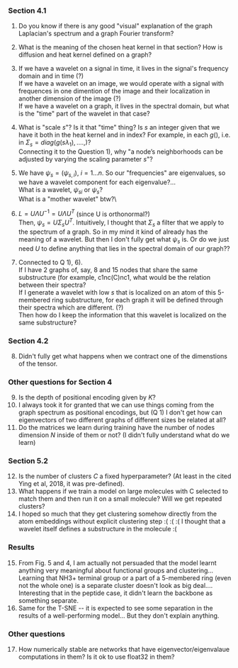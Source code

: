 ### Section 4.1

1) Do you know if there is any good "visual" explanation of the graph Laplacian's spectrum and a graph Fourier transform?

2) What is the meaning of the chosen heat kernel in that section? How is diffusion and heat kernel defined on a graph?

3) If we have a wavelet on a signal in time, it lives in the signal's frequency domain and in time (?)\
If we have a wavelet on an image, we would operate with a signal with frequences in one dimention of the image and their localization in another dimension of the image (?)\
If we have a wavelet on a graph, it lives in the spectral domain, but what is the "time" part of the wavelet in that case?

4) What is "scale $s$"? Is it that "time" thing? Is $s$ an integer given that we have it both in the heat kernel and in index? For example, in each $g()$, i.e. in $\Sigma_s=diag(g(s\lambda_1),....,)$?\
Connecting it to the Question 1), why "a node’s neighborhoods can be adjusted by varying the scaling parameter $s$"?

5) We have $\psi_s=(\psi_{s,i}),~i=1...n$. So our "frequencies" are eigenvalues, so we have a wavelet component for each eigenvalue?...\
What is a wavelet, $\psi_{si}$ or $\psi_{s}$?\
What is a "mother wavelet" btw?\

6) $L = U\Lambda U^{-1}=U\Lambda U^T$ (since U is orthonormal?)\
Then, $\psi_s=U\Sigma_sU^T$.
Intuitively, I thought that $\Sigma_s$ a filter that we apply to the spectrum of a graph. So in my mind it kind of already has the meaning of a wavelet. But then I don't fully get what $\psi_s$ is.
Or do we just need $U$ to define anything that lies in the spectral domain of our graph??

7) Connected to Q 1), 6).\
If I have 2 graphs of, say, 8 and 15 nodes that share the same substructure (for example, c1nc(C)nc1, what would be the relation between their spectra?\
If I generate a wavelet with low $s$ that is localized on an atom of this 5-membered ring substructure, for each graph it will be defined through their spectra which are different. (?)\
Then how do I keep the information that this wavelet is localized on the same substructure?

### Section 4.2

8) Didn't fully get what happens when we contract one of the dimenstions of the tensor.

### Other questions for Section 4
9) Is the depth of positional encoding given by $K$?
10) I always took it for granted that we can use things coming from the graph spectrum as positional encodings, but (Q 1) I don't get how can eigenvectors of two different graphs of different sizes be related at all?
11) Do the matrices we learn during training have the number of nodes dimension $N$ inside of them or not? (I didn't fully understand what do we learn)


### Section 5.2
12) Is the number of clusters $C$ a fixed hyperparameter? (At least in the cited Ying et al, 2018, it was pre-defined). 
13) What happens if we train a model on large molecules with C selected to match them and then run it on a small molecule? Will we get repeated clusters? 
14) I hoped so much that they get clustering somehow directly from the atom embeddings without explicit clustering step :( :( :( I thought that a wavelet itself defines a substructure in the molecule :(

### Results
15) From Fig. 5 and 4, I am actually not persuaded that the model learnt anything very meaningful about functional groups and clustering... Learning that NH3+ terminal group or a part of a 5-membered ring (even not the whole one) is a separate cluster doesn't look as big deal.... Interesting that in the peptide case, it didn't learn the backbone as something separate.
16) Same for the T-SNE -- it is expected to see some separation in the results of a well-performing model... But they don't explain anything.

### Other questions
17) How numerically stable are networks that have eigenvector/eigenvalaue computations in them? Is it ok to use float32 in them?
